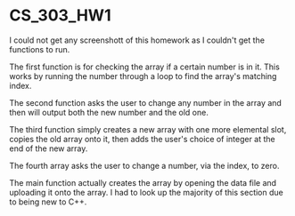 # CS_303_HW1
I could not get any screenshott of this homework as I couldn't get the functions to run. 

The first function is for checking the array if a certain number is in it. This works by running the number through a loop to find the array's matching index. 

The second function asks the user to change any number in the array and then will output both the new number and the old one.

The third function simply creates a new array with one more elemental slot, copies the old array onto it, then adds the user's choice of integer at the end of the new array.

The fourth array asks the user to change a number, via the index, to zero. 

The main function actually creates the array by opening the data file and uploading it onto the array. I had to look up the majority of this section due to being new to C++. 
